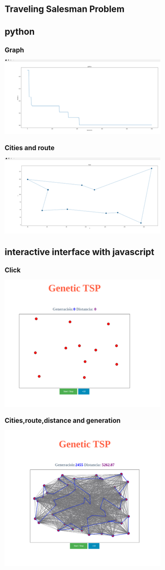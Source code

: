 # Traveling Salesman Problem


# python

 ## Graph
![img](https://github.com/rodRigocaU/Curso-de-IA/blob/main/Tarea%20003%20-%20GeneticAlgorithms/TSP/img/grafica01.png)

## Cities and route
![img](https://github.com/rodRigocaU/Curso-de-IA/blob/main/Tarea%20003%20-%20GeneticAlgorithms/TSP/img/grafica02.png)

# interactive interface with javascript

## Click
![img](https://github.com/rodRigocaU/Curso-de-IA/blob/main/Tarea%20003%20-%20GeneticAlgorithms/TSP/img/grafica03.png)

## Cities,route,distance and generation
![img](https://github.com/rodRigocaU/Curso-de-IA/blob/main/Tarea%20003%20-%20GeneticAlgorithms/TSP/img/grafica04.png)
